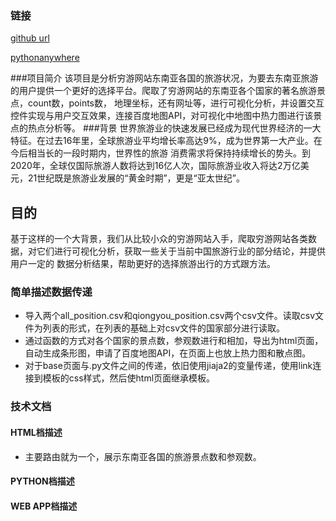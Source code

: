 ### 链接
[github url](https://github.com/LXRjiayou/Python)

[pythonanywhere]()

###项目简介
该项目是分析穷游网站东南亚各国的旅游状况，为要去东南亚旅游的用户提供一个更好的选择平台。爬取了穷游网站的东南亚各个国家的著名旅游景点，count数，points数，
地理坐标，还有网址等，进行可视化分析，并设置交互控件实现与用户交互效果，连接百度地图API，对可视化中地图中热力图进行该景点的热点分析等。
###背景
世界旅游业的快速发展已经成为现代世界经济的一大特征。在过去16年里，全球旅游业平均增长率高达9%，成为世界第一大产业。在今后相当长的一段时期内，世界性的旅游
消费需求将保持持续增长的势头。到2020年，全球仅国际旅游人数将达到16亿人次，国际旅游业收入将达2万亿美元，21世纪既是旅游业发展的“黄金时期”，更是“亚太世纪”。
## 目的
基于这样的一个大背景，我们从比较小众的穷游网站入手，爬取穷游网站各类数据，对它们进行可视化分析，获取一些关于当前中国旅游行业的部分结论，并提供用户一定的
数据分析结果，帮助更好的选择旅游出行的方式跟方法。
### 简单描述数据传递
* 导入两个all_position.csv和qiongyou_position.csv两个csv文件。读取csv文件为列表的形式，在列表的基础上对csv文件的国家部分进行读取。
* 通过函数的方式对各个国家的景点数，参观数进行和相加，导出为html页面，自动生成条形图，申请了百度地图API，在页面上也放上热力图和散点图。
* 对于base页面与.py文件之间的传递，依旧使用jiaja2的变量传递，使用link连接到模板的css样式，然后使html页面继承模板。

### 技术文档
#### HTML档描述
* 主要路由就为一个，展示东南亚各国的旅游景点数和参观数。
#### PYTHON档描述

#### WEB APP档描述
